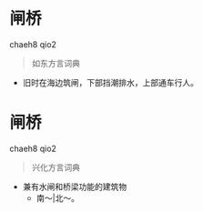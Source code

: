 # 闸桥
chaeh8 qio2
> 如东方言词典
- 旧时在海边筑闸，下部挡潮排水，上部通车行人。

# 闸桥
chaeh8 qio2
> 兴化方言词典
- 兼有水闸和桥梁功能的建筑物
  - 南～|北～。
